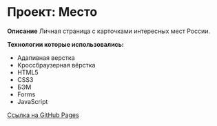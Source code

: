 # Проект: Место

**Описание**
Личная страница с карточками интересных мест России.

**Технологии которые использовались:**
* Адапивная верстка
* Кроссбраузерная вёрстка
* HTML5
* CSS3
* БЭМ
* Forms
* JavaScript

[Ссылка на GitHub Pages](https://ritarixter.github.io/mesto-project/index.html)